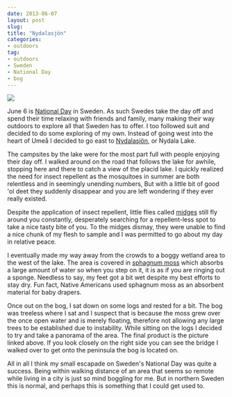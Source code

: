 ```yaml
---
date: 2013-06-07
layout: post
slug: 
title: "Nydalasjön"
categories:
- outdoors
tag:
- outdoors 
- Sweden
- National Day
- bog
---
```


[![](http://i.imgur.com/aJs4HEeh.jpg)](http://i.imgur.com/aJs4HEe.jpg)

June 6 is [National Day](http://www.sweden.se/eng/Home/Lifestyle/Traditions/The-National-Day/) in Sweden. As such Swedes take the day off and spend their time relaxing with friends and family, many making their way outdoors to explore all that Sweden has to offer. I too followed suit and decided to do some exploring of my own. Instead of going west into the heart of Umeå I decided to go east to [Nydalasjön](https://maps.google.com/maps?q=ume%C3%A5&ie=UTF-8&hq=&hnear=0x467c4e1b68add7f9:0x4034506de8c8560,Ume%C3%A5,+Sweden&ei=tR2yUcb-Canf4QTNt4C4CA&ved=0CJoBELYD), or Nydala Lake.  
 
The campsites by the lake were for the most part full with people enjoying their day off. I walked around on the road that follows the lake for awhile, stopping here and there to catch a view of the placid lake. I quickly realized the need for insect repellent as the mosquitoes in summer are both relentless and in seemingly unending numbers, But with a little bit of good 'ol deet they suddenly disappear and you are left wondering if they ever really existed.  
 
Despite the application of insect repellent, little flies called [midges](http://en.wikipedia.org/wiki/Midge) still fly around you constantly, desperately searching for a repellent-less spot to take a nice tasty bite of you. To the midges dismay, they were unable to find a nice chunk of my flesh to sample and I was permitted to go about my day in relative peace.  
 
I eventually made my way away from the crowds to a boggy wetland area to the west of the lake. The area is covered in [sphagnum moss](http://en.wikipedia.org/wiki/Sphagnum) which absorbs a large amount of water so when you step on it, it is as if you are ringing out a sponge. Needless to say, my feet got a bit wet despite my best efforts to stay dry. Fun fact, Native Americans used sphagnum moss as an absorbent material for baby drapers.  
 
Once out on the bog, I sat down on some logs and rested for a bit. The bog was treeless where I sat and I suspect that is because the moss grew over the once open water and is merely floating, therefore not allowing any large trees to be established due to instability. While sitting on the logs I decided to try and take a panorama of the area. The final product is the picture linked above. If you look closely on the right side you can see the bridge I walked over to get onto the peninsula the bog is located on.  
 
All in all I think my small escapade on Sweden's National Day was quite a success. Being within walking distance of an area that seems so remote while living in a city is just so mind boggling for me. But in northern Sweden this is normal, and perhaps this is something that I could get used to.
